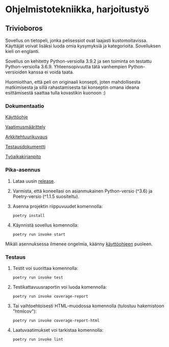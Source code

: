 # Ohjelmistotekniikka, harjoitustyö

## Trivioboros

Sovellus on tietopeli, jonka pelisessiot ovat laajasti kustomoitavissa. Käyttäjät voivat lisäksi luoda omia kysymyksiä ja kategorioita. Sovelluksen kieli on englanti.

Sovellus on kehitetty Python-versiolla 3.9.2 ja sen toiminta on testattu Python-versiolla 3.6.9. Yhteensopivuutta tätä vanhempien Python-versioiden kanssa ei voida taata.

Huomioithan, että peli on originaali konsepti, joten mahdollisesta matkimisesta ja sillä rahastamisesta tai konseptin omana ideana esittämisestä saattaa tulla kovastikin kuonoon :)

### Dokumentaatio

[Käyttöohje](https://github.com/samushka13/ot-harjoitustyo/blob/master/dokumentaatio/kayttoohje.md)

[Vaatimusmäärittely](https://github.com/samushka13/ot-harjoitustyo/blob/master/dokumentaatio/vaatimusmaarittely.md)

[Arkkitehtuurikuvaus](https://github.com/samushka13/ot-harjoitustyo/blob/master/dokumentaatio/arkkitehtuuri.md)

[Testausdokumentti](https://github.com/samushka13/ot-harjoitustyo/blob/master/dokumentaatio/testausdokumentti.md)

[Työaikakirjanpito](https://github.com/samushka13/ot-harjoitustyo/blob/master/dokumentaatio/tyoaikakirjanpito.md)

### Pika-asennus

1. Lataa uusin [release](https://github.com/samushka13/ot-harjoitustyo/releases).

2. Varmista, että koneellasi on asianmukainen Python-versio (^3.6) ja Poetry-versio (^1.1.5 suositeltu).

3. Asenna projektin riippuvuudet komennolla:

       poetry install

4. Käynnistä sovellus komennolla:

       poetry run invoke start

Mikäli asennuksessa ilmenee ongelmia, käänny [käyttöohjeen](https://github.com/samushka13/ot-harjoitustyo/blob/master/dokumentaatio/kayttoohje.md) puoleen.

### Testaus

1. Testit voi suorittaa komennolla: 

       poetry run invoke test

2. Testikattavuusraportin voi luoda komennolla:

       poetry run invoke coverage-report

3. Tai vaihtoehtoisesti HTML-muodossa komennolla (tulostuu hakemistoon "htmlcov"):

       poetry run invoke coverage-report-html

4. Laatuvaatimukset voi tarkistaa komennolla:

       poetry run invoke lint
